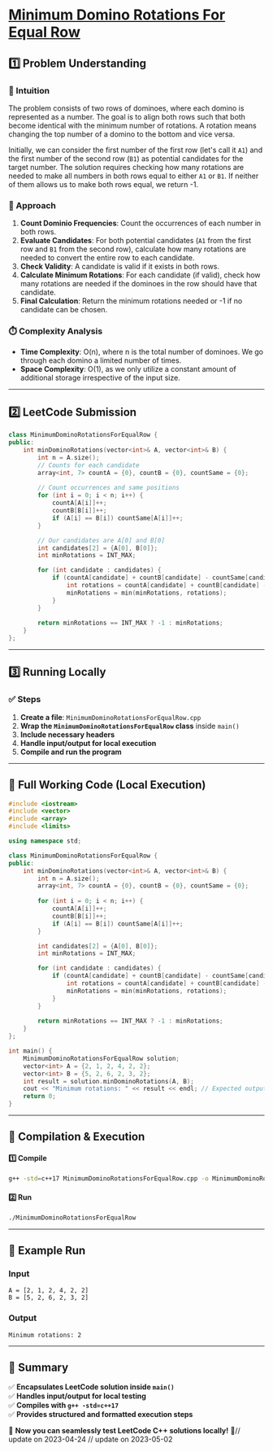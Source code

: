# **[Minimum Domino Rotations For Equal Row](https://leetcode.com/problems/minimum-domino-rotations-for-equal-row/description/)**  

## **1️⃣ Problem Understanding**  
### **📌 Intuition**  
The problem consists of two rows of dominoes, where each domino is represented as a number. The goal is to align both rows such that both become identical with the minimum number of rotations. A rotation means changing the top number of a domino to the bottom and vice versa. 

Initially, we can consider the first number of the first row (let's call it `A1`) and the first number of the second row (`B1`) as potential candidates for the target number. The solution requires checking how many rotations are needed to make all numbers in both rows equal to either `A1` or `B1`. If neither of them allows us to make both rows equal, we return -1. 

### **🚀 Approach**  
1. **Count Dominio Frequencies**: Count the occurrences of each number in both rows.
2. **Evaluate Candidates**: For both potential candidates (`A1` from the first row and `B1` from the second row), calculate how many rotations are needed to convert the entire row to each candidate. 
3. **Check Validity**: A candidate is valid if it exists in both rows.
4. **Calculate Minimum Rotations**: For each candidate (if valid), check how many rotations are needed if the dominoes in the row should have that candidate.
5. **Final Calculation**: Return the minimum rotations needed or -1 if no candidate can be chosen.

### **⏱️ Complexity Analysis**  
- **Time Complexity**: O(n), where n is the total number of dominoes. We go through each domino a limited number of times.
- **Space Complexity**: O(1), as we only utilize a constant amount of additional storage irrespective of the input size.  

---  

## **2️⃣ LeetCode Submission**  
```cpp
class MinimumDominoRotationsForEqualRow {
public:
    int minDominoRotations(vector<int>& A, vector<int>& B) {
        int n = A.size();
        // Counts for each candidate
        array<int, 7> countA = {0}, countB = {0}, countSame = {0};
        
        // Count occurrences and same positions
        for (int i = 0; i < n; i++) {
            countA[A[i]]++;
            countB[B[i]]++;
            if (A[i] == B[i]) countSame[A[i]]++;
        }

        // Our candidates are A[0] and B[0]
        int candidates[2] = {A[0], B[0]};
        int minRotations = INT_MAX;

        for (int candidate : candidates) {
            if (countA[candidate] + countB[candidate] - countSame[candidate] == n) {
                int rotations = countA[candidate] + countB[candidate] - 2 * countSame[candidate];
                minRotations = min(minRotations, rotations);
            }
        }
        
        return minRotations == INT_MAX ? -1 : minRotations;
    }
};
```  

---  

## **3️⃣ Running Locally**  
### **✅ Steps**  
1. **Create a file**: `MinimumDominoRotationsForEqualRow.cpp`  
2. **Wrap the `MinimumDominoRotationsForEqualRow` class** inside `main()`  
3. **Include necessary headers**  
4. **Handle input/output for local execution**  
5. **Compile and run the program**  

---  

## **📝 Full Working Code (Local Execution)**  
```cpp
#include <iostream>
#include <vector>
#include <array>
#include <limits>

using namespace std;

class MinimumDominoRotationsForEqualRow {
public:
    int minDominoRotations(vector<int>& A, vector<int>& B) {
        int n = A.size();
        array<int, 7> countA = {0}, countB = {0}, countSame = {0};
        
        for (int i = 0; i < n; i++) {
            countA[A[i]]++;
            countB[B[i]]++;
            if (A[i] == B[i]) countSame[A[i]]++;
        }

        int candidates[2] = {A[0], B[0]};
        int minRotations = INT_MAX;

        for (int candidate : candidates) {
            if (countA[candidate] + countB[candidate] - countSame[candidate] == n) {
                int rotations = countA[candidate] + countB[candidate] - 2 * countSame[candidate];
                minRotations = min(minRotations, rotations);
            }
        }
        
        return minRotations == INT_MAX ? -1 : minRotations;
    }
};

int main() {
    MinimumDominoRotationsForEqualRow solution;
    vector<int> A = {2, 1, 2, 4, 2, 2};
    vector<int> B = {5, 2, 6, 2, 3, 2};
    int result = solution.minDominoRotations(A, B);
    cout << "Minimum rotations: " << result << endl; // Expected output: 2
    return 0;
}
```  

---  

## **🔧 Compilation & Execution**  
#### **1️⃣ Compile**  
```bash
g++ -std=c++17 MinimumDominoRotationsForEqualRow.cpp -o MinimumDominoRotationsForEqualRow
```  

#### **2️⃣ Run**  
```bash
./MinimumDominoRotationsForEqualRow
```  

---  

## **🎯 Example Run**  
### **Input**  
```
A = [2, 1, 2, 4, 2, 2]
B = [5, 2, 6, 2, 3, 2]
```  
### **Output**  
```
Minimum rotations: 2
```  

---  

## **📌 Summary**  
✅ **Encapsulates LeetCode solution inside `main()`**  
✅ **Handles input/output for local testing**  
✅ **Compiles with `g++ -std=c++17`**  
✅ **Provides structured and formatted execution steps**  

🚀 **Now you can seamlessly test LeetCode C++ solutions locally!** 🚀// update on 2023-04-24
// update on 2023-05-02

